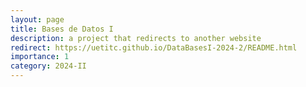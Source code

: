 ```yaml
---
layout: page
title: Bases de Datos I
description: a project that redirects to another website
redirect: https://uetitc.github.io/DataBasesI-2024-2/README.html
importance: 1
category: 2024-II
---
```

